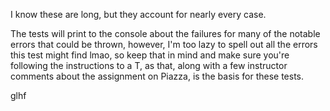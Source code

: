 I know these are long, but they account for nearly every case.

The tests will print to the console about the failures for many of the notable errors that could be thrown,
however, I'm too lazy to spell out all the errors this test might find lmao, so keep that in mind and make sure
you're following the instructions to a T, as that, along with a few instructor comments about the assignment 
on Piazza, is the basis for these tests.

glhf
